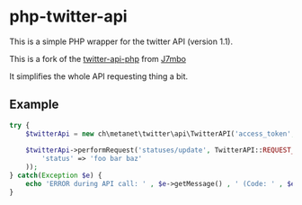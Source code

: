 # php-twitter-api

This is a simple PHP wrapper for the twitter API (version 1.1). 

This is a fork of the [twitter-api-php](https://github.com/J7mbo/twitter-api-php) from [J7mbo](https://github.com/J7mbo/)

It simplifies the whole API requesting thing a bit.

## Example

```php
try {
	$twitterApi = new ch\metanet\twitter\api\TwitterAPI('access_token', 'access_token_secret', 'consumer_key', 'consumer_key_secret');
	
	$twitterApi->performRequest('statuses/update', TwitterAPI::REQUEST_METHOD_POST, array(
		'status' => 'foo bar baz'
	));
} catch(Exception $e) {
	echo 'ERROR during API call: ' , $e->getMessage() , ' (Code: ' , $e->getCode() , ')';
}
```